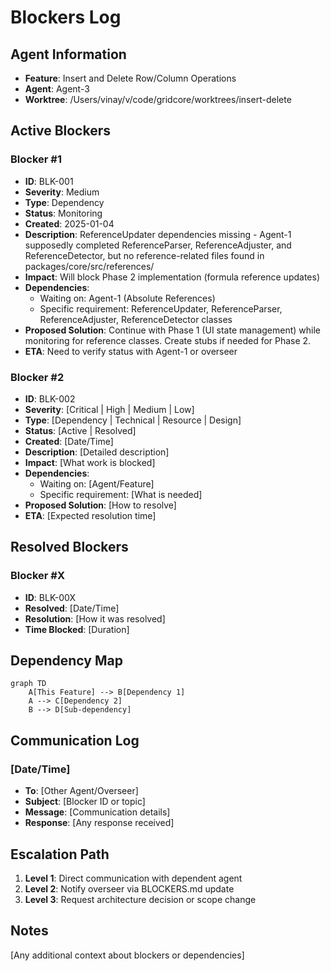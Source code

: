 # Blockers Log

## Agent Information
- **Feature**: Insert and Delete Row/Column Operations
- **Agent**: Agent-3
- **Worktree**: /Users/vinay/v/code/gridcore/worktrees/insert-delete

## Active Blockers

### Blocker #1
- **ID**: BLK-001  
- **Severity**: Medium
- **Type**: Dependency
- **Status**: Monitoring
- **Created**: 2025-01-04
- **Description**: ReferenceUpdater dependencies missing - Agent-1 supposedly completed ReferenceParser, ReferenceAdjuster, and ReferenceDetector, but no reference-related files found in packages/core/src/references/
- **Impact**: Will block Phase 2 implementation (formula reference updates)
- **Dependencies**: 
  - Waiting on: Agent-1 (Absolute References)
  - Specific requirement: ReferenceUpdater, ReferenceParser, ReferenceAdjuster, ReferenceDetector classes
- **Proposed Solution**: Continue with Phase 1 (UI state management) while monitoring for reference classes. Create stubs if needed for Phase 2.
- **ETA**: Need to verify status with Agent-1 or overseer

### Blocker #2
- **ID**: BLK-002
- **Severity**: [Critical | High | Medium | Low]
- **Type**: [Dependency | Technical | Resource | Design]
- **Status**: [Active | Resolved]
- **Created**: [Date/Time]
- **Description**: [Detailed description]
- **Impact**: [What work is blocked]
- **Dependencies**: 
  - Waiting on: [Agent/Feature]
  - Specific requirement: [What is needed]
- **Proposed Solution**: [How to resolve]
- **ETA**: [Expected resolution time]

## Resolved Blockers

### Blocker #X
- **ID**: BLK-00X
- **Resolved**: [Date/Time]
- **Resolution**: [How it was resolved]
- **Time Blocked**: [Duration]

## Dependency Map

```mermaid
graph TD
    A[This Feature] --> B[Dependency 1]
    A --> C[Dependency 2]
    B --> D[Sub-dependency]
```

## Communication Log

### [Date/Time]
- **To**: [Other Agent/Overseer]
- **Subject**: [Blocker ID or topic]
- **Message**: [Communication details]
- **Response**: [Any response received]

## Escalation Path

1. **Level 1**: Direct communication with dependent agent
2. **Level 2**: Notify overseer via BLOCKERS.md update
3. **Level 3**: Request architecture decision or scope change

## Notes
[Any additional context about blockers or dependencies]